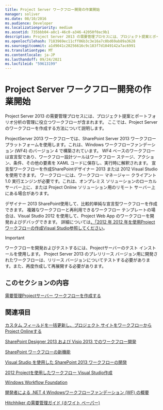 ```yaml
---
title: Project Server ワークフロー開発の作業開始
manager: soliver
ms.date: 08/10/2016
ms.audience: Developer
ms.localizationpriority: medium
ms.assetid: 735bbb04-a8c1-46c0-a346-42050f0ac9b1
description: Project Server 2013 の需要管理プロセスには、プロジェクト提案とポートフォリオ分析の管理に役立つワークフローが含まれます。 ここでは、Project Server のワークフローを作成する方法について説明します。
ms.openlocfilehash: 7183969ec11cff06b3c3e16a7c0bd69ab89a3628
ms.sourcegitcommit: a1d9041c20256616c9c183f7d1049142a7ac6991
ms.translationtype: MT
ms.contentlocale: ja-JP
ms.lasthandoff: 09/24/2021
ms.locfileid: "59613199"
---
```

# <a name="getting-started-developing-project-server-workflows"></a>Project Server ワークフロー開発の作業開始

Project Server 2013 の需要管理プロセスには、プロジェクト提案とポートフォリオ分析の管理に役立つワークフローが含まれます。 ここでは、Project Server のワークフローを作成する方法について説明します。
  
ProjectServer 2013 ワークフローでは、SharePoint Server 2013 ワークフロー プラットフォームを使用します。これは、Windows ワークフローファンデーション (WF4) のバージョン 4 で構築されています。 WF4 ベースのワークフローは宣言型であり、ワークフロー設計ツールはワークフロー ステージ、アクション、条件、その他の要素を XAML コードに保存し、実行時に解釈されます。 宣言型ワークフローを作成SharePointデザイナー 2013 または 2012 Visual Studioを使用できます。 ワークフローには、ワークフロー マネージャー クライアント 1.0 実行エンジンが必要です。これは、オンプレミス ソリューションのローカル サーバー上に、または Project Online ソリューション用のリモート サーバー上にある場合があります。
  
デザイナー 2013 SharePoint使用して、比較的単純な宣言型ワークフローを作成できます。 複雑なワークフローと再利用できるワークフロー テンプレートの場合は、Visual Studio 2012 を使用して、Project Web App のワークフローを開発およびデバッグできます。 詳細については[、「2012 年 2012 年を使用Projectワークフローの作成Visual Studio参照してください](https://blogs.msdn.com/b/project_programmability/archive/2012/11/07/creating-project-workflows-using-visual-studio-2012.aspx)。
  
> [!IMPORTANT]
> ワークフローを開発およびテストするには、Projectサーバーのテスト インストールを使用します。 Project Server 2013 のプレリリース バージョン用に開発されたワークフローは、リリース バージョンについてテストする必要があります。また、再度作成して再展開する必要があります。 
  
## <a name="in-this-section"></a>このセクションの内容

[需要管理Projectサーバー ワークフローを作成する](create-a-project-server-workflow-for-demand-management.md)
  
## <a name="see-also"></a>関連項目



[カスタム フィールドを一括更新し、プロジェクト サイトをワークフローからProject Onlineする](bulk-update-custom-fields-and-create-project-sites-from-workflow-in-project.md)


[SharePoint Designer 2013 および Visio 2013 でのワークフロー開発](https://msdn.microsoft.com/library/jj163272%28office.15%29.aspx)
  
[SharePoint ワークフローの新機能](https://msdn.microsoft.com/library/jj163177.aspx)
  
[Visual Studio を使用した SharePoint 2013 ワークフローの開発](https://msdn.microsoft.com/library/jj163199.aspx)
  
[2012 Projectを使用したワークフロー Visual Studio作成](https://blogs.msdn.com/b/project_programmability/archive/2012/11/07/creating-project-workflows-using-visual-studio-2012.aspx)
  
[Windows Workflow Foundation](https://msdn.microsoft.com/library/dd489441.aspx)
  
[開発者による .NET 4 Windowsワークフローファンデーション (WF) の概要](https://msdn.microsoft.com/library/ee342461.aspx)
  
[Hitchhiker の需要管理ガイド (ホワイト ペーパー)](https://msdn.microsoft.com/library/ff973112.aspx)

